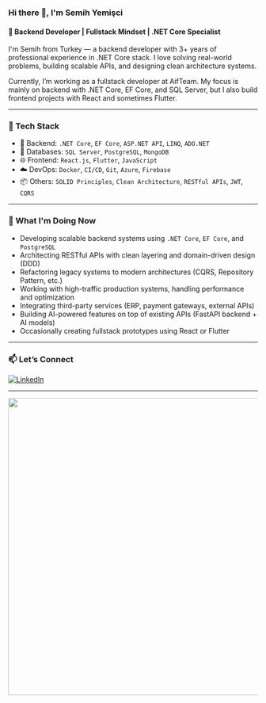 ### Hi there 👋, I'm Semih Yemişci

#### 🧠 Backend Developer | Fullstack Mindset | .NET Core Specialist

I'm Semih from Turkey — a backend developer with 3+ years of professional experience in .NET Core stack. I love solving real-world problems, building scalable APIs, and designing clean architecture systems.

Currently, I’m working as a fullstack developer at AifTeam. My focus is mainly on backend with .NET Core, EF Core, and SQL Server, but I also build frontend projects with React and sometimes Flutter.

---

### 🧰 Tech Stack

- 🧠 Backend: `.NET Core`, `EF Core`, `ASP.NET API`, `LINQ`, `ADO.NET`
- 💾 Databases: `SQL Server`, `PostgreSQL`, `MongoDB`
- 🌐 Frontend: `React.js`, `Flutter`, `JavaScript`
- ☁️ DevOps: `Docker`, `CI/CD`, `Git`, `Azure`, `Firebase`
- 📦 Others: `SOLID Principles`, `Clean Architecture`, `RESTful APIs`, `JWT`, `CQRS`

---

### 🚀 What I'm Doing Now

- Developing scalable backend systems using `.NET Core`, `EF Core`, and `PostgreSQL`
- Architecting RESTful APIs with clean layering and domain-driven design (DDD)
- Refactoring legacy systems to modern architectures (CQRS, Repository Pattern, etc.)
- Working with high-traffic production systems, handling performance and optimization
- Integrating third-party services (ERP, payment gateways, external APIs)
- Building AI-powered features on top of existing APIs (FastAPI backend + AI models)
- Occasionally creating fullstack prototypes using React or Flutter

---

### 📫 Let’s Connect

[![LinkedIn](https://img.shields.io/badge/LinkedIn-0077B5?style=flat&logo=linkedin&logoColor=white)](https://linkedin.com/in/semihyemisci)  

---

<img src="[https://media.makeagif.com/media/2021/4/8/S6XIQ-hH0EcLkngM9Q46Kg.gif](https://github.com/Keruv1/Keruv1/blob/main/giphy.gif)" width="600" />

